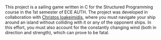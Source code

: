 This project is a sailing game written in C for the Structured Programming course in the 1st semester of ECE AUTH. The project was developed in collaboration with [Christos Ioakeimidis](https://github.com/cioakeim), where you must navigate your ship around an island without colliding with it or any of the opponent ships. In this effort, you must also account for the constantly changing wind (both in direction and strength), which can prove to be fatal.
